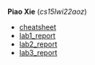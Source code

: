 **Piao Xie** (*cs15lwi22aoz*)
* [cheatsheet](https://commonmark.org/help/)
* [lab1_report](./lab1_report.md)
* [lab2_report](./lab2_report.md)
* [lab3_report](./lab3_report.md)
